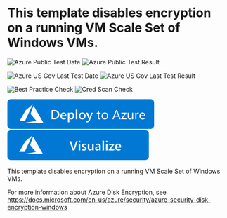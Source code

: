 # This template disables encryption on a running VM Scale Set of Windows VMs.

![Azure Public Test Date](https://azurequickstartsservice.blob.core.windows.net/badges/201-decrypt-vmss-windows/PublicLastTestDate.svg)
![Azure Public Test Result](https://azurequickstartsservice.blob.core.windows.net/badges/201-decrypt-vmss-windows/PublicDeployment.svg)

![Azure US Gov Last Test Date](https://azurequickstartsservice.blob.core.windows.net/badges/201-decrypt-vmss-windows/FairfaxLastTestDate.svg)
![Azure US Gov Last Test Result](https://azurequickstartsservice.blob.core.windows.net/badges/201-decrypt-vmss-windows/FairfaxDeployment.svg)

![Best Practice Check](https://azurequickstartsservice.blob.core.windows.net/badges/201-decrypt-vmss-windows/BestPracticeResult.svg)
![Cred Scan Check](https://azurequickstartsservice.blob.core.windows.net/badges/201-decrypt-vmss-windows/CredScanResult.svg)

[![Deploy To Azure](https://raw.githubusercontent.com/Azure/azure-quickstart-templates/master/1-CONTRIBUTION-GUIDE/images/deploytoazure.svg?sanitize=true)](https://portal.azure.com/#create/Microsoft.Template/uri/https%3A%2F%2Fraw.githubusercontent.com%2FAzure%2Fazure-quickstart-templates%2Fmaster%2F201-decrypt-vmss-windows%2Fazuredeploy.json)  [![Visualize](https://raw.githubusercontent.com/Azure/azure-quickstart-templates/master/1-CONTRIBUTION-GUIDE/images/visualizebutton.svg?sanitize=true)](http://armviz.io/#/?load=https%3A%2F%2Fraw.githubusercontent.com%2FAzure%2Fazure-quickstart-templates%2Fmaster%2F201-decrypt-vmss-windows%2Fazuredeploy.json)

This template disables encryption on a running VM Scale Set of Windows VMs.

For more information about Azure Disk Encryption, see https://docs.microsoft.com/en-us/azure/security/azure-security-disk-encryption-windows


